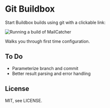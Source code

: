 # Git Buildbox

Start Buildbox builds using git with a clickable link:

![Running a build of MailCatcher](https://cloud.githubusercontent.com/assets/14028/3793323/c2ce4b52-1b93-11e4-9777-3e7b52ef688f.png)

Walks you through first time configuration.

## To Do

 * Parameterize branch and commit
 * Better result parsing and error handling

## License

MIT, see LICENSE.
